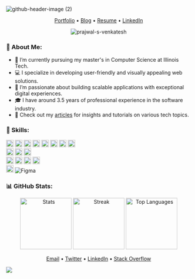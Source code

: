 ![github-header-image (2)](https://github.com/Prajwal-S-Venkatesh/Prajwal-S-Venkatesh/assets/53730619/22115b13-e63a-41dd-a455-7a3978cb0926)

<p align="center">
  <a href="https://www.prajwalsv.dev/">Portfolio</a> •
  <a href="https://blog.prajwalsv.dev">Blog</a> •
  <a href="https://resume.prajwalsv.dev">Resume</a> •
  <a href="https://www.linkedin.com/in/prajwal-s-venkatesh">LinkedIn</a>
</p>

<p align="center">
  <img src="https://komarev.com/ghpvc/?username=prajwal-s-venkatesh&label=Profile%20views&color=brightgreen&style=flat" alt="prajwal-s-venkatesh" />
</p>

<h3 align="left">🚀 About Me:</h3>

- 🔭 I’m currently pursuing my master's in Computer Science at Illinois Tech.
- 💻 I specialize in developing user-friendly and visually appealing web solutions.
- 🌱 I’m passionate about building scalable applications with exceptional digital experiences.
- 🎓 I have around 3.5 years of professional experience in the software industry.
- 📝 Check out my [articles](https://blog.prajwalsv.dev) for insights and tutorials on various tech topics.

<h3 align="left">💼 Skills:</h3>
<p align="left">
  <img height="20" src="https://img.shields.io/badge/C-00599C?style=flat-square&logo=c&logoColor=white" alt="C" />
  <img height="20" src="https://img.shields.io/badge/shell_script-121011?style=flat-square&logo=gnu-bash&logoColor=white" alt="Shell" />
  <img height="20" src="https://img.shields.io/badge/C%2B%2B-00599C?style=flat-square&logo=c%2B%2B&logoColor=white" alt="C++" />
  <img height="20" src="https://img.shields.io/badge/java-ED8B00?style=flat-square&logo=openjdk&logoColor=white" alt="Java" />
  <img height="20" src="https://img.shields.io/badge/javascript-%23323330.svg?style=flat-square&logo=javascript&logoColor=%23F7DF1E" alt="JavaScript" />
  <img height="20" src="https://img.shields.io/badge/typescript-%23007ACC.svg?style=flat-square&logo=typescript&logoColor=white" alt="TypeScript" />
  <img height="20" src="https://img.shields.io/badge/python-3670A0?style=flat-square&logo=python&logoColor=ffdd54" alt="Python" />
  <img height="20" src="https://img.shields.io/badge/go-%2300ADD8.svg?style=flat-square&logo=go&logoColor=white" alt="Go" />
  <br/>
  <img height="20" src="https://img.shields.io/badge/react-%2320232a.svg?style=flat-square&logo=react&logoColor=%2361DAFB" alt="ReactJS" />
  <img height="20" src="https://img.shields.io/badge/next.js-black?style=flat-square&logo=next.js&logoColor=white" alt="Next.js" />
  <img height="20" src="https://img.shields.io/badge/tailwindcss-%2338B2AC.svg?style=flat-square&logo=tailwind-css&logoColor=white" alt="Tailwind CSS" />
  <br/>
  <img height="20" src="https://img.shields.io/badge/node.js-6DA55F?style=flat-square&logo=node.js&logoColor=white" alt="Node.js" />
  <img height="20" src="https://img.shields.io/badge/GraphQL-E10098?style=flat-square&logo=graphql&logoColor=white" alt="GraphQL" />
  <img height="20" src="https://img.shields.io/badge/MongoDB-%234ea94b.svg?style=flat-square&logo=mongodb&logoColor=white" alt="MongoDB" />
  <img height="20" src="https://img.shields.io/badge/postgres-%23316192.svg?style=flat-square&logo=postgresql&logoColor=white" alt="PostgreSQL" />
  <br/>
  <img height="20" src="https://img.shields.io/badge/docker-%230db7ed.svg?style=flat-square&logo=docker&logoColor=white" alt="Docker" />
  <img src="https://img.shields.io/badge/figma-%23F24E1E.svg?style=flat-square&logo=figma&logoColor=white" alt="Figma" />
</p>

<h3 align="left">📊 GitHub Stats:</h3>
<p align="center">
  <img height="140" src="https://github-readme-stats.vercel.app/api?username=prajwal-s-venkatesh&show_icons=true&locale=en&theme=react&cache_seconds=8640" alt="Stats" />

  <img height="140" src="https://github-readme-streak-stats.herokuapp.com/?user=prajwal-s-venkatesh&theme=react&locale=en&cache_seconds=8640" alt="Streak" />

  <img height="140" src="https://github-readme-stats.vercel.app/api/top-langs/?username=prajwal-s-venkatesh&hide_progress=true&theme=react&locale=en&cache_seconds=8640" alt="Top Languages" />
</p>

<p align="center">
  <a href="mailto:contact@prajwalsv.dev">Email</a> •
  <a href="https://twitter.com/__prajwal_sv__">Twitter</a> •
  <a href="https://www.linkedin.com/in/prajwal-s-venkatesh">LinkedIn</a> •
  <a href="https://stackoverflow.com/users/12345678">Stack Overflow</a>
</p>

<!--<p align="center">
    <a href="https://github.com/prajwal-s-venkatesh/blog.prajwalsv.dev">
      <img height="120" align="center" src="https://github-readme-stats.vercel.app/api/pin/?username=prajwal-s-venkatesh&repo=blog.prajwalsv.dev&locale=en&bg_color=45,4568DC,B06AB3&title_color=fff&text_color=fff&icon_color=fff&hide_border=true&cache_seconds=0" />
    </a>
    <a href="https://github.com/prajwal-s-venkatesh/TextMemo">
      <img height="120" align="center" src="https://github-readme-stats.vercel.app/api/pin/?username=prajwal-s-venkatesh&repo=TextMemo&locale=en&bg_color=45,4568DC,B06AB3&title_color=fff&text_color=fff&icon_color=fff&hide_border=true&cache_seconds=86400" />
    </a>
    <a href="https://github.com/prajwal-s-venkatesh/record-manager-c">
      <img height="120" align="center" src="https://github-readme-stats.vercel.app/api/pin/?username=prajwal-s-venkatesh&repo=record-manager-c&locale=en&bg_color=45,4568DC,B06AB3&title_color=fff&text_color=fff&icon_color=fff&hide_border=true" />
    </a>
</p>-->


<img src="https://raw.githubusercontent.com/BEPb/BEPb/main/assets/Bottom_down.svg" >
